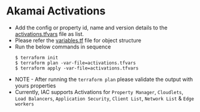 # Akamai Activations 
- Add the config or property id, name and version details to the [activations.tfvars](https://github.com/GireeshBDevaraddi/Akamai-As-IAC/blob/main/ReleaseActivations/activations.tfvars) file as list.
- Please refer the [variables.tf](https://github.com/GireeshBDevaraddi/Akamai-As-IAC/blob/main/ReleaseActivations/variables.tf) file for object structure
- Run the below commands in sequence
  ```
  $ terraform init
  $ terraform plan -var-file=activations.tfvars
  $ terraform apply -var-file=activations.tfvars
  ```
- NOTE - After running the `terraform plan` please validate the output with yours properties
- Currently, IAC supports Activations for `Property Manager`, `Cloudlets`, `Load Balancers`, `Application Security`, `Client List`, `Network List` & `Edge workers` 